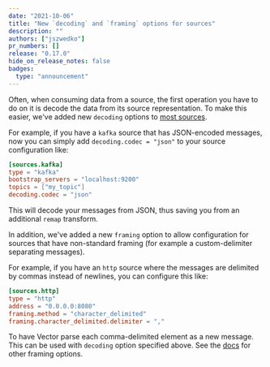 ```yaml
---
date: "2021-10-06"
title: "New `decoding` and `framing` options for sources"
description: ""
authors: ["jszwedko"]
pr_numbers: []
release: "0.17.0"
hide_on_release_notes: false
badges:
  type: "announcement"
---
```


Often, when consuming data from a source, the first operation you have to do on
it is decode the data from its source representation. To make this easier, we've
added new `decoding` options to [most sources][9404].

For example, if you have a `kafka` source that has JSON-encoded messages, now
you can simply add `decoding.codec = "json"` to your source configuration like:

```toml
[sources.kafka]
type = "kafka"
bootstrap_servers = "localhost:9200"
topics = ["my_topic"]
decoding.codec = "json"
```

This will decode your messages from JSON, thus saving you from an additional
`remap` transform.

In addition, we've added a new `framing` option to allow configuration for
sources that have non-standard framing (for example a custom-delimiter
separating messages).

For example, if you have an `http` source where the messages are delimited by
commas instead of newlines, you can configure this like:

```toml
[sources.http]
type = "http"
address = "0.0.0.0:8080"
framing.method = "character_delimited"
framing.character_delimited.delimiter = ","
```

To have Vector parse each comma-delimited element as a new message. This can be
used with `decoding` option specified above. See the [docs][http_source_framing]
for other framing options.

[http_source_framing]: /docs/reference/configuration/sources/http/#framing
[9404]: https://github.com/vectordotdev/vector/issues/9404
